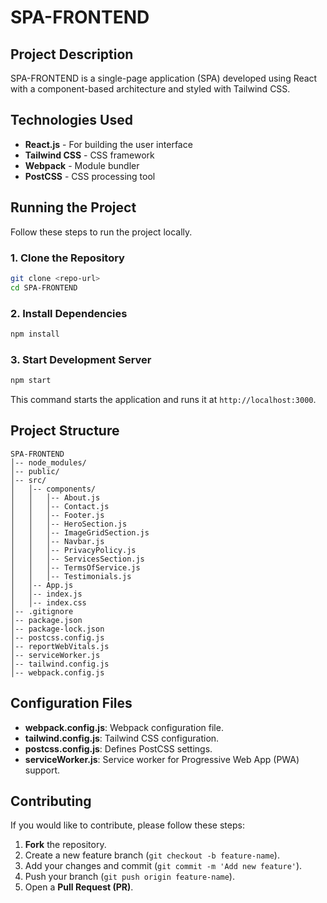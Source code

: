 # SPA-FRONTEND

## Project Description
SPA-FRONTEND is a single-page application (SPA) developed using React with a component-based architecture and styled with Tailwind CSS.

## Technologies Used
- **React.js** - For building the user interface
- **Tailwind CSS** - CSS framework
- **Webpack** - Module bundler
- **PostCSS** - CSS processing tool

## Running the Project
Follow these steps to run the project locally.

### 1. Clone the Repository
```sh
git clone <repo-url>
cd SPA-FRONTEND
```

### 2. Install Dependencies
```sh
npm install
```

### 3. Start Development Server
```sh
npm start
```

This command starts the application and runs it at `http://localhost:3000`.

## Project Structure

```
SPA-FRONTEND
│-- node_modules/        
│-- public/              
│-- src/                 
│   │-- components/       
│   │   │-- About.js      
│   │   │-- Contact.js    
│   │   │-- Footer.js     
│   │   │-- HeroSection.js 
│   │   │-- ImageGridSection.js 
│   │   │-- Navbar.js      
│   │   │-- PrivacyPolicy.js 
│   │   │-- ServicesSection.js 
│   │   │-- TermsOfService.js 
│   │   │-- Testimonials.js
│   │-- App.js           
│   │-- index.js         
│   │-- index.css        
│-- .gitignore           
│-- package.json           
│-- package-lock.json  
│-- postcss.config.js     
│-- reportWebVitals.js   
│-- serviceWorker.js       
│-- tailwind.config.js    
│-- webpack.config.js      
```

## Configuration Files
- **webpack.config.js**: Webpack configuration file.
- **tailwind.config.js**: Tailwind CSS configuration.
- **postcss.config.js**: Defines PostCSS settings.
- **serviceWorker.js**: Service worker for Progressive Web App (PWA) support.

## Contributing
If you would like to contribute, please follow these steps:

1. **Fork** the repository.
2. Create a new feature branch (`git checkout -b feature-name`).
3. Add your changes and commit (`git commit -m 'Add new feature'`).
4. Push your branch (`git push origin feature-name`).
5. Open a **Pull Request (PR)**.


